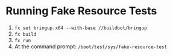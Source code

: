 # Running Fake Resource Tests

1. `fx set bringup.x64 --with-base //buildbot/bringup`
2. `fx build`
3. `fx run`
5. At the command prompt: `/boot/test/sys/fake-resource-test`
